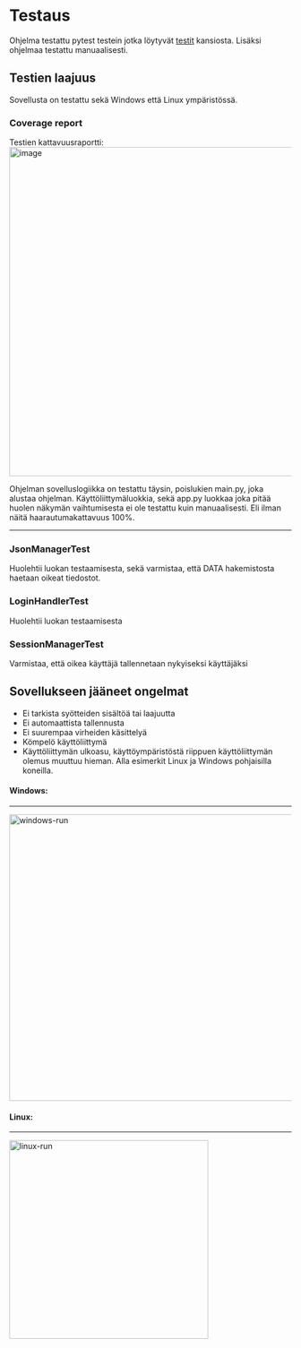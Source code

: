 # Testaus

Ohjelma testattu pytest testein jotka löytyvät [testit](../src/tests) kansiosta. Lisäksi ohjelmaa testattu manuaalisesti.

## Testien laajuus

Sovellusta on testattu sekä Windows että Linux ympäristössä.

### Coverage report
Testien kattavuusraportti:\
<img width="588" alt="image" src="https://github.com/Karri6/ot-harjoitustyo/assets/126342259/7c60f54b-dc97-43c5-b8f9-686d5d4af133">

Ohjelman sovelluslogiikka on testattu täysin, poislukien main.py, joka alustaa ohjelman. Käyttöliittymäluokkia, sekä app.py luokkaa joka pitää huolen näkymän vaihtumisesta ei ole testattu kuin manuaalisesti. Eli ilman näitä haarautumakattavuus 100%.

---

### JsonManagerTest
Huolehtii luokan testaamisesta, sekä varmistaa, että DATA hakemistosta haetaan oikeat tiedostot.

### LoginHandlerTest
Huolehtii luokan testaamisesta

### SessionManagerTest
Varmistaa, että oikea käyttäjä tallennetaan nykyiseksi käyttäjäksi

## Sovellukseen jääneet ongelmat
- Ei tarkista syötteiden sisältöä tai laajuutta
- Ei automaattista tallennusta
- Ei suurempaa virheiden käsittelyä
- Kömpelö käyttöliittymä
- Käyttöliittymän ulkoasu, käyttöympäristöstä riippuen käyttöliittymän olemus muuttuu hieman. Alla esimerkit Linux ja Windows pohjaisilla koneilla.

#### Windows:

---
<img width="512" alt="windows-run" src="https://github.com/Karri6/ot-harjoitustyo/assets/126342259/f6300029-1408-4527-a8ea-0dda0bd63d89">


#### Linux:
---
<img width="355" alt="linux-run" src="https://github.com/Karri6/ot-harjoitustyo/assets/126342259/0ab9b994-4a60-4808-b3c5-e0789a066220">
